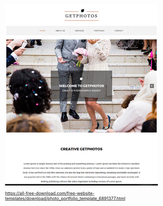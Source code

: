 ![alt text](https://github.com/MamNonDevOps/static-web/blob/main/assets/img/preview.jpg)

https://all-free-download.com/free-website-templates/download/photo_portfolio_template_6891377.html

